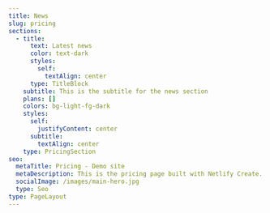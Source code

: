 ```yaml
---
title: News
slug: pricing
sections:
  - title:
      text: Latest news
      color: text-dark
      styles:
        self:
          textAlign: center
      type: TitleBlock
    subtitle: This is the subtitle for the news section
    plans: []
    colors: bg-light-fg-dark
    styles:
      self:
        justifyContent: center
      subtitle:
        textAlign: center
    type: PricingSection
seo:
  metaTitle: Pricing - Demo site
  metaDescription: This is the pricing page built with Netlify Create.
  socialImage: /images/main-hero.jpg
  type: Seo
type: PageLayout
---
```

